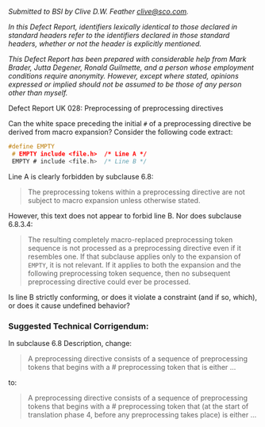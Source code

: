 *Submitted to BSI by Clive D.W. Feather clive@sco.com.*

*In this Defect Report, identifiers lexically identical to those declared in
standard headers refer to the identifiers declared in those standard headers,
whether or not the header is explicitly mentioned.*

*This Defect Report has been prepared with considerable help from Mark Brader,
Jutta Degener, Ronald Guilmette, and a person whose employment conditions
require anonymity. However, except where stated, opinions expressed or implied
should not be assumed to be those of any person other than myself.*

Defect Report UK 028: Preprocessing of preprocessing directives

Can the white space preceding the initial `#` of a preprocessing directive be
derived from macro expansion? Consider the following code extract:

```c
#define EMPTY
 # EMPTY include <file.h>  /* Line A */
 EMPTY # include <file.h>  /* Line B */
```

Line A is clearly forbidden by subclause 6.8:

> The preprocessing tokens within a preprocessing directive are not subject to
> macro expansion unless otherwise stated.

However, this text does not appear to forbid line B. Nor does subclause 6.8.3.4:

> The resulting completely macro-replaced preprocessing token sequence is not
> processed as a preprocessing directive even if it resembles one. If that
> subclause applies only to the expansion of `EMPTY`, it is not relevant. If it
> applies to both the expansion and the following preprocessing token sequence,
> then no subsequent preprocessing directive could ever be processed.

Is line B strictly conforming, or does it violate a constraint (and if so,
which), or does it cause undefined behavior?

### Suggested Technical Corrigendum:

In subclause 6.8 Description, change:

> A preprocessing directive consists of a sequence of preprocessing tokens that
> begins with a \# preprocessing token that is either ...

to:

> A preprocessing directive consists of a sequence of preprocessing tokens that
> begins with a \# preprocessing token that (at the start of translation phase 4,
> before any preprocessing takes place) is either ...
